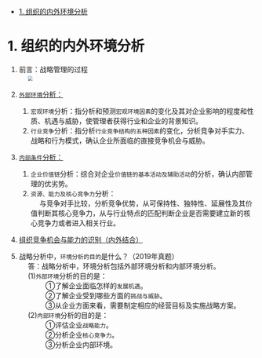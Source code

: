 
<!-- TOC -->

- [1. 组织的内外环境分析](#1-组织的内外环境分析)

<!-- /TOC -->

<!-- 
<img src="http://182.92.69.8:8081/img/drawio/enterprise/enterprise-3.drawio.png" style="zoom:100%">    

<img src="http://182.92.69.8:8081/img/strategy/enterpriseStrategy-3.png" style="zoom:80%">    
-->

# 1. 组织的内外环境分析  

<!-- 
大纲  
&emsp; 掌握如何进行组织的宏观环境分析；  
&emsp; 理解什么是企业的政治环境、政治因素给企业带来什么影响、政治 环境对企业影响的特点、企业政治环境主要内容；  
&emsp; 理解什么是企业的经济环境及企业经济环境的主要内容，什么是 企业技术环境、企业的技术环境的主要内容及企业技术环境如何影响 企业战略；  
&emsp; 理解什么是企业社会环境、什么是企业文化环境；  
&emsp; 理解什么是行业的五种竞争力量；  
&emsp; 掌握行业的五种竞争力量对行业的影响、新进入者的威胁怎样发 挥作用、企业进入新行业的决定性因素、什么可以成为行业的进入 障碍；  
&emsp; 掌握竞争对手分析框架、竞争对手分析的主要目的；  
&emsp; 理解行业吸引力概念；  
&emsp; 掌握行业市场集中度及衡量方式；  
&emsp; 理解什么是战略组；  
&emsp; 学会外部因素评价矩阵的评价方法及应注意的问题；  
&emsp; 理解企业战略与企业文化的关系、企业文化与企业战略相适应的 关系形式及其含义；  
&emsp; 掌握什么是企业资源观的核心观点；  
&emsp; 理解企业竞争优势的来源、作为竞争优势源泉的资源应当具备的 条件；  
&emsp; 理解妨碍企业之间的相互模仿的因素；  
&emsp; 了解企业如何获取异质资源；  
&emsp; 理解企业资源的概念与分类，价值链的概念；  
&emsp; 正确区分企业基本活动和企业辅助活动；  
&emsp; 理解价值链分析的目的、价值链分析要注意的问题；  
&emsp; 学会内部因素评价矩阵评价方法；  
&emsp; 理解什么是SWOT 分析法、SWOT 分析法的决策准则是什么；  
&emsp; 掌握怎样进行SWOT 分析，理解企业资源、能力及竞争优势之间 的关系；  
&emsp; 学会如何进行企业资源分析；  
&emsp; 理解企业资源强势的表现、企业资源弱势的表现；  
&emsp; 学会竞争态势矩阵分析方法；  
&emsp; 理解核心能力的概念、企业资源和能力的关系；  
&emsp; 理解企业核心能力、核心产品及最终产品之间的关系；  
&emsp; 理解核心能力的特点、核心能力的识别、核心能力的培育。  


【复习提示】  
&emsp; 【核心提示】：  
&emsp; 企业外部环境分析、企业行业环境分析、企业内部资源分析、竞争机会及核心能力分析。  

&emsp; 【复习提示】：  
1. 企业外部环境分析（政治环境、经济环境、技术环境、社会文化环境）。  
2. 行业环境分析（潜在进入者、替代品、供应商讨价还价的能力、消费者讨价还价的能力、行业中现有竞争者之间的竞争）。  
3. 影响潜在进入者进入的障碍（规模经济、产品差异化、资本需求、转换成本、政府政策）。  
4. 竞争对手分析的主要目的（预测反击行动、预测防御能力、选择战场）。  
5. 企业战略与组织文化。  
6. 企业竞争优势的来源，其判断标准：稀缺性、不可模仿性、有价值、无可替代、以低于价值的价格取得。  
7. 企业资源的构成----有形、无形、人力资源。  
8. 分析方法----价值链分析法、SWOT 分析法、核心能力分析。  

&emsp; ★★★本章题型：选择、简述、案例分析题。  

&emsp; 【复习重点】：  
1. 如何对企业的宏观环境进行分析？P498-500   
2. 简述政治环境对企业影响的共同的特点。P498   
3. 简述影响宏观环境的经济因素。P498-499  
4. 如何对企业的行业环境进行分析？P500-502   
5. 企业对竞争对手分析的主要目的是什么？P504   
6. 简述企业战略与组织文化的关系。P507    
7. 简述企业资源的分类。P509    
8. 如何理解企业价值链分析？P510    
9. 如何利用 SWOT 对企业的竞争机会进行分析？P514    
10. 确立组织竞争地位的步骤有哪些？P517   
11. 什么是企业的核心能力？如何培养？   
12. 企业资源与核心能力有什么关系？P518    
13. 简答企业核心能力的特点。P519    

-->

1. 前言：战略管理的过程  
&emsp; <img src="http://182.92.69.8:8081/img/strategy/strategy-1.png" style="zoom:60%">    

2. [`外部环境`分析：](/docs/comprehensiveManageDepart/enterprise/environment-1.md)    
    1. `宏观环境`分析：指分析和预测`宏观环境因素`的变化及其对企业影响的程度和性质、机遇与威胁，使管理者获得行业和企业的背景知识。  
    2. `行业竞争`分析：指分析`行业竞争结构的五种因素`的变化，分析竞争对手实力、战略和行为模式，确认企业所面临的直接竞争机会与威胁。

3. [`内部条件`分析：](/docs/comprehensiveManageDepart/enterprise/environment-2.md)    
    1. `企业价值链`分析：综合对企业`价值链的基本活动及辅助活动`的分析，确认内部管理的优劣势。  
    2. `资源、能力及核心竞争力`分析：    
    &emsp; 与竞争对手比较，分析竞争优势，从可保持性、独特性、延展性及其价值判断其核心竞争力，从与行业特点的匹配判断企业是否需要建立新的核心竞争力或者进入相关行业。  

4. [组织竞争机会与能力的识别（内外结合）](/docs/comprehensiveManageDepart/enterprise/environment-3.md)  

3. 战略分析中，`环境分析的目的`是什么？（2019年真题）    
&emsp; 答：战略分析中，环境分析包括外部环境分析和内部环境分析。  
&emsp; (1)`外部环境`分析的目的是：  
&emsp; &emsp; &emsp; ①了解企业面临怎样的`发展机遇`。  
&emsp; &emsp; &emsp; ②了解企业受到哪些方面的`挑战与威胁`。  
&emsp; &emsp; &emsp; ③从企业方面来看，需要制定相应的经营目标及实施战略方案。  
&emsp; (2)`内部环境`分析的目的是：  
&emsp; &emsp; &emsp; ①评估企业`战略能力`。  
&emsp; &emsp; &emsp; ②分析企业`核心竞争力`。  
&emsp; &emsp; &emsp; ③分析企业内部环境。  
